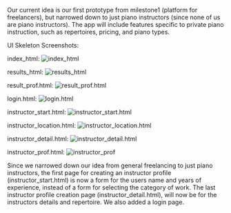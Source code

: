 Our current idea is our first prototype from milestone1 (platform for freelancers), but narrowed down to just piano instructors (since none of us are piano instructors). The app will include features specific to private piano instruction, such as repertoires, pricing, and piano types. 

UI Skeleton Screenshots:

index_html:
![index_html]()

results_html:
![results_html]()

result_prof.html:
![result_prof.html]()

login.html:
![login.html]()

instructor_start.html:
![instructor_start.html]()

instructor_location.html:
![instructor_location.html]()

instructor_detail.html:
![instructor_detail.html]()

instructor_prof.html:
![instructor_prof]()

Since we narrowed down our idea from general freelancing to just piano instructors, the first page for creating an instructor profile (instructor_start.html) is now a form for the users name and years of experience, instead of a form for selecting the category of work. The last instructor profile creation page (instructor_detail.html), will now be for the instructors details and repertoire. We also added a login page. 

